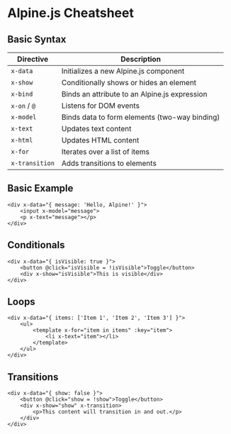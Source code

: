 <!DOCTYPE html>
<html lang="en">
<head>
    <meta charset="UTF-8">
    <meta name="viewport" content="width=device-width, initial-scale=1.0">
    <title>Alpine.js Cheatsheet</title>
    <script src="https://cdn.jsdelivr.net/npm/alpinejs@3.0.6/dist/cdn.min.js" defer></script>
</head>
<body>

<h1>Alpine.js Cheatsheet</h1>

<div>
  <h2>Basic Syntax</h2>

  <table>
    <thead>
      <tr>
        <th>Directive</th>
        <th>Description</th>
      </tr>
    </thead>
    <tbody>
      <tr>
        <td><code>x-data</code></td>
        <td>Initializes a new Alpine.js component</td>
      </tr>
      <tr>
        <td><code>x-show</code></td>
        <td>Conditionally shows or hides an element</td>
      </tr>
      <tr>
        <td><code>x-bind</code></td>
        <td>Binds an attribute to an Alpine.js expression</td>
      </tr>
      <tr>
        <td><code>x-on</code> / <code>@</code></td>
        <td>Listens for DOM events</td>
      </tr>
      <tr>
        <td><code>x-model</code></td>
        <td>Binds data to form elements (two-way binding)</td>
      </tr>
      <tr>
        <td><code>x-text</code></td>
        <td>Updates text content</td>
      </tr>
      <tr>
        <td><code>x-html</code></td>
        <td>Updates HTML content</td>
      </tr>
      <tr>
        <td><code>x-for</code></td>
        <td>Iterates over a list of items</td>
      </tr>
      <tr>
        <td><code>x-transition</code></td>
        <td>Adds transitions to elements</td>
      </tr>
    </tbody>
  </table>

  <h2>Basic Example</h2>
  <pre><code>&lt;div x-data=&quot;{ message: 'Hello, Alpine!' }&quot;&gt;
    &lt;input x-model=&quot;message&quot;&gt;
    &lt;p x-text=&quot;message&quot;&gt;&lt;/p&gt;
&lt;/div&gt;</code></pre>

  <h2>Conditionals</h2>
  <pre><code>&lt;div x-data=&quot;{ isVisible: true }&quot;&gt;
    &lt;button @click=&quot;isVisible = !isVisible&quot;&gt;Toggle&lt;/button&gt;
    &lt;div x-show=&quot;isVisible&quot;&gt;This is visible&lt;/div&gt;
&lt;/div&gt;</code></pre>

  <h2>Loops</h2>
  <pre><code>&lt;div x-data=&quot;{ items: ['Item 1', 'Item 2', 'Item 3'] }&quot;&gt;
    &lt;ul&gt;
        &lt;template x-for=&quot;item in items&quot; :key=&quot;item&quot;&gt;
            &lt;li x-text=&quot;item&quot;&gt;&lt;/li&gt;
        &lt;/template&gt;
    &lt;/ul&gt;
&lt;/div&gt;</code></pre>

  <h2>Transitions</h2>
  <pre><code>&lt;div x-data=&quot;{ show: false }&quot;&gt;
    &lt;button @click=&quot;show = !show&quot;&gt;Toggle&lt;/button&gt;
    &lt;div x-show=&quot;show&quot; x-transition&gt;
        &lt;p&gt;This content will transition in and out.&lt;/p&gt;
    &lt;/div&gt;
&lt;/div&gt;</code></pre>
</div>

</body>
</html>
